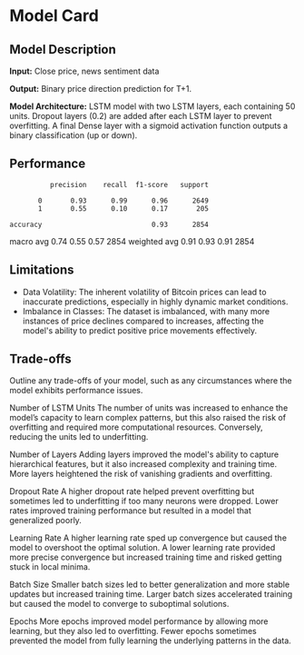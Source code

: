 # Model Card

## Model Description

**Input:** 
Close price, news sentiment data

**Output:** 
Binary price direction prediction for T+1.

**Model Architecture:** 
LSTM model with two LSTM layers, each containing 50 units.
Dropout layers (0.2) are added after each LSTM layer to prevent overfitting.
A final Dense layer with a sigmoid activation function outputs a binary classification (up or down).


## Performance
              precision    recall  f1-score   support

           0       0.93      0.99      0.96      2649
           1       0.55      0.10      0.17       205

    accuracy                           0.93      2854
   macro avg       0.74      0.55      0.57      2854
weighted avg       0.91      0.93      0.91      2854


## Limitations
- Data Volatility: The inherent volatility of Bitcoin prices can lead to inaccurate predictions, especially in highly dynamic market conditions.
- Imbalance in Classes: The dataset is imbalanced, with many more instances of price declines compared to increases, affecting the model's ability to predict positive price movements effectively.

## Trade-offs

Outline any trade-offs of your model, such as any circumstances where the model exhibits performance issues. 

Number of LSTM Units
The number of units was increased to enhance the model’s capacity to learn complex patterns, but this also raised the risk of overfitting and required more computational resources. Conversely, reducing the units led to underfitting.

Number of Layers
Adding layers improved the model's ability to capture hierarchical features, but it also increased complexity and training time. More layers heightened the risk of vanishing gradients and overfitting.

Dropout Rate
A higher dropout rate helped prevent overfitting but sometimes led to underfitting if too many neurons were dropped. Lower rates improved training performance but resulted in a model that generalized poorly.

Learning Rate
A higher learning rate sped up convergence but caused the model to overshoot the optimal solution. A lower learning rate provided more precise convergence but increased training time and risked getting stuck in local minima.

Batch Size
Smaller batch sizes led to better generalization and more stable updates but increased training time. Larger batch sizes accelerated training but caused the model to converge to suboptimal solutions.

Epochs
More epochs improved model performance by allowing more learning, but they also led to overfitting. Fewer epochs sometimes prevented the model from fully learning the underlying patterns in the data.